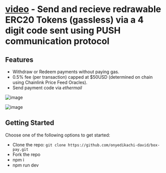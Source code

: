 # [video](https://youtu.be/Ic4tC5nf0E8) - Send and recieve redrawable ERC20 Tokens (gassless) via a 4 digit code sent using PUSH communication protocol

## Features
- Withdraw or Redeem payments without paying gas.
- 0.5% fee (per transaction) capped at $50USD (determined on chain using Chainlink Price Feed Oracles). 
- Send payment code via *ethermail*

![image](https://user-images.githubusercontent.com/51977119/211654459-f98e1e8e-da74-4002-9977-0ebfee21f131.png)

![image](https://user-images.githubusercontent.com/51977119/211654504-4829bef1-22a2-416c-a13a-9babb541e845.png)


## Getting Started

Choose one of the following options to get started:

- Clone the repo: `git clone https://github.com/onyedikachi-david/box-pay.git`
- Fork the repo
- npm i
- npm run dev
